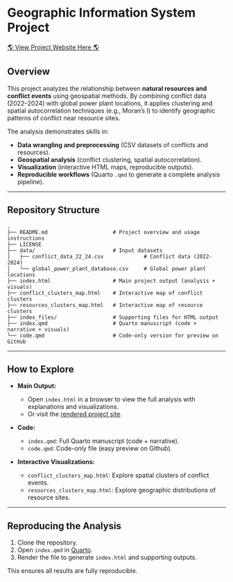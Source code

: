 # Geographic Information System Project
[🌎 View Project Website Here 🌎](https://annlsec.github.io/gis_project/)  

## Overview  
This project analyzes the relationship between **natural resources and conflict events** using geospatial methods. By combining conflict data (2022–2024) with global power plant locations, it applies clustering and spatial autocorrelation techniques (e.g., Moran’s I) to identify geographic patterns of conflict near resource sites.  

The analysis demonstrates skills in:  
- **Data wrangling and preprocessing** (CSV datasets of conflicts and resources).  
- **Geospatial analysis** (conflict clustering, spatial autocorrelation).  
- **Visualization** (interactive HTML maps, reproducible outputs).  
- **Reproducible workflows** (Quarto `.qmd` to generate a complete analysis pipeline).  


---

## Repository Structure 

```
.
├── README.md                     # Project overview and usage instructions
├── LICENSE                       
├── data/                         # Input datasets
│   ├── conflict_data_22_24.csv             # Conflict data (2022-2024)
│   └── global_power_plant_database.csv     # Global power plant locations
├── index.html                    # Main project output (analysis + visuals)
├── conflict_clusters_map.html    # Interactive map of conflict clusters
├── resources_clusters_map.html   # Interactive map of resource clusters
├── index_files/                  # Supporting files for HTML output
├── index.qmd                     # Quarto manuscript (code + narrative + visuals)
└── code.qmd                      # Code-only version for preview on GitHub
```

---

## How to Explore  

- **Main Output:**  
  - Open `index.html` in a browser to view the full analysis with explanations and visualizations.  
  - Or visit the [rendered project site](https://annlsec.github.io/gis_project/).  

- **Code:**  
  - `index.qmd`: Full Quarto manuscript (code + narrative).  
  - `code.qmd`: Code-only file (easy preview on Github).  

- **Interactive Visualizations:**  
  - `conflict_clusters_map.html`: Explore spatial clusters of conflict events.  
  - `resources_clusters_map.html`: Explore geographic distributions of resource sites.  

---

## Reproducing the Analysis  
1. Clone the repository.  
2. Open `index.qmd` in [Quarto](https://quarto.org/).  
3. Render the file to generate `index.html` and supporting outputs.  

This ensures all results are fully reproducible.  

